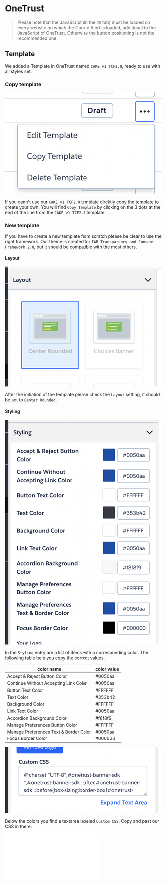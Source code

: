 # OneTrust

<ContentRack
    fields='
        "preview": {
            "src": "examples/OneTrustExample.html",
            "type": "link"
        },
        "JS":{
            "src": "examples/cookieAlertOneTrust.js",
            "type": "content"
        }
    '
 />

> Please note that the JavaScript (in the `JS` tab) must be loaded on every website on which the Cookie Alert is loaded, additional to the JavaScript of OneTrust. Otherwise the button positioning is not the recommended one.

## Template

We added a Template in OneTrust named `CAKE v1 TCF2.0`, ready to use with all styles set.

### Copy template

![copy template context menu shown](assets/copy-template.png)

If you cann't use our `CAKE v1 TCF2.0` template direktly copy the template to create your own. You will find `Copy Template` by clicking on the 3 dots at the end of the line from the `CAKE v1 TCF2.0` template.

### New template

If you have to create a new template from scratch please be clear to use the right framework. Our theme is created for `IAB Transparency and Consent Framework 2.0`, but it should be compatible with the most others.

#### Layout

![Layout set to Center Rounded](assets/layout.png)

After the initiation of the template please check the `Layout` setting, it should be set to `Center Rounded`.

#### Styling

![the list of colors settings](assets/color-list.png)

In the `Styling` entry are a list of items with a corresponding color. The following table help you copy the correct values.

| color name | color value |
| ---------- | ----------- |
| Accept & Reject Button Color | #0050aa |
| Continue Without Accepting Link Color | #0050aa |
| Button Text Color | #FFFFFF |
| Text Color | #353b42 |
| Background Color | #FFFFFF |
| Link Text Color | #0050aa |
| Accordion Background Color | #f8f8f9 |
| Manage Preferences Button Color | #FFFFFF |
| Manage Preferences Text & Border Color | #0050aa |
| Focus Border Color | #000000 |

![the textarea where the custom css goes](assets/custom-css.png)

Below the colors you find a textarea labeled `Custom CSS`. Copy and past our CSS in there:

![CookieAlertCSS](examples/OneTrustCSSOutput.html)
